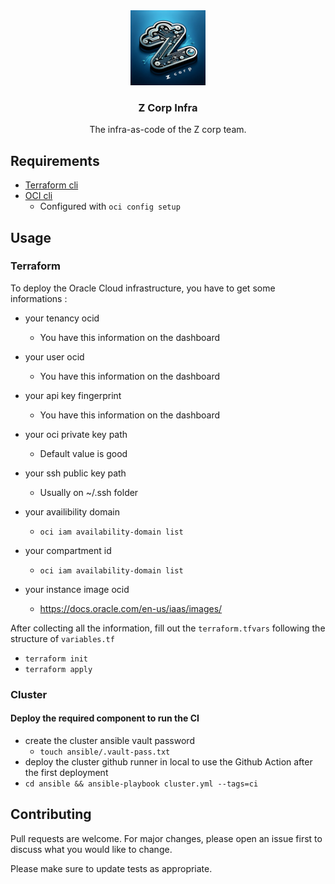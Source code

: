 <div align="center">
  <img src="assets/zcorp_logo.webp" alt="Logo" width="120" height="120">
  <h3 align="center">Z Corp Infra</h3>
  <p align="center">
    The infra-as-code of the Z corp team.
    <br />
  </p>
</div>

## Requirements

- [Terraform cli](https://developer.hashicorp.com/terraform/tutorials/aws-get-started/install-cli)
- [OCI cli](https://docs.oracle.com/en-us/iaas/Content/API/SDKDocs/cliinstall.htm)
  - Configured with `oci config setup`

## Usage

### Terraform

To deploy the Oracle Cloud infrastructure, you have to get some informations :

- your tenancy ocid
  - You have this information on the dashboard
- your user ocid
  - You have this information on the dashboard
- your api key fingerprint
  - You have this information on the dashboard
- your oci private key path
  - Default value is good
- your ssh public key path
  - Usually on ~/.ssh folder
- your availibility domain
  - `oci iam availability-domain list`
- your compartment id

  - `oci iam availability-domain list`

- your instance image ocid
  - https://docs.oracle.com/en-us/iaas/images/

After collecting all the information, fill out the `terraform.tfvars` following the structure of `variables.tf`

- `terraform init`
- `terraform apply`

### Cluster

#### Deploy the required component to run the CI
- create the cluster ansible vault password
  - `touch ansible/.vault-pass.txt`
- deploy the cluster github runner in local to use the Github Action after the first deployment
- `cd ansible && ansible-playbook cluster.yml --tags=ci`

## Contributing

Pull requests are welcome. For major changes, please open an issue first
to discuss what you would like to change.

Please make sure to update tests as appropriate.
